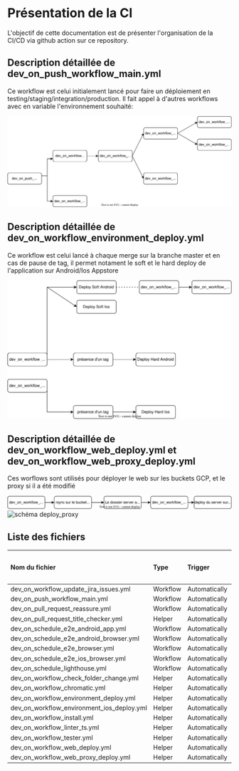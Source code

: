 # Présentation de la CI

L'objectif de cette documentation est de présenter l'organisation de la CI/CD via github action sur ce repository.

## Description détaillée de dev_on_push_workflow_main.yml

Ce workflow est celui initialement lancé pour faire un déploiement en testing/staging/integration/production. Il fait appel à d'autres workflows avec en variable l'environnement souhaité:

![schéma main](/doc/ci-cd/github_action_workflows/dev_on_push_workflow_main.drawio.svg)

## Description détaillée de dev_on_workflow_environment_deploy.yml

Ce workflow est celui lancé à chaque merge sur la branche master et en cas de pause de tag, il permet notament le soft et le hard deploy de l'application sur Android/Ios Appstore

![schéma deploy](/doc/ci-cd/github_action_workflows/dev_on_workflow_environment_deploy.drawio.svg)

## Description détaillée de dev_on_workflow_web_deploy.yml et dev_on_workflow_web_proxy_deploy.yml

Ces worflows sont utilisés pour déployer le web sur les buckets GCP, et le proxy si il a été modifié

![schéma deploy_web](/doc/ci-cd/github_action_workflows/dev_on_workflow_web_deploy.drawio.svg)
![schéma deploy_proxy](/doc/ci-cd/github_action_workflows/dev_on_workflow_web_proxy_deploy.drawio.svg)

## Liste des fichiers

| Nom du fichier                             | Type     | Trigger       | Liens vers les runs                                                                                                      |
| :----------------------------------------- | :------- | :------------ | :----------------------------------------------------------------------------------------------------------------------- |
| dev_on_workflow_update_jira_issues.yml     | Workflow | Automatically | [runs](https://github.com/pass-culture/pass-culture-app-native/actions/workflows/dev_on_workflow_update_jira_issues.yml) |
| dev_on_push_workflow_main.yml              | Workflow | Automatically | [runs](https://github.com/pass-culture/pass-culture-app-native/actions/workflows/dev_on_push_workflow_main.yml)          |
| dev_on_pull_request_reassure.yml           | Workflow | Automatically | [runs](https://github.com/pass-culture/pass-culture-app-native/actions/workflows/dev_on_pull_request_reassure.yml)       |
| dev_on_pull_request_title_checker.yml      | Helper   | Automatically |                                                                                                                          |
| dev_on_schedule_e2e_android_app.yml        | Workflow | Automatically | [runs](https://github.com/pass-culture/pass-culture-app-native/actions/workflows/e2e-android-app.yml)                    |
| dev_on_schedule_e2e_android_browser.yml    | Workflow | Automatically | [runs](https://github.com/pass-culture/pass-culture-app-native/actions/workflows/e2e-android-browser.yml)                |
| dev_on_schedule_e2e_browser.yml            | Workflow | Automatically | [runs](https://github.com/pass-culture/pass-culture-app-native/actions/workflows/e2e-browser.yml)                        |
| dev_on_schedule_e2e_ios_browser.yml        | Workflow | Automatically | [runs](https://github.com/pass-culture/pass-culture-app-native/actions/workflows/e2e-ios-browser.yml)                    |
| dev_on_schedule_lighthouse.yml             | Workflow | Automatically | [runs](https://github.com/pass-culture/pass-culture-app-native/actions/workflows/dev_on_schedule_lighthouse.yml)         |
| dev_on_workflow_check_folder_change.yml    | Helper   | Automatically |                                                                                                                          |
| dev_on_workflow_chromatic.yml              | Helper   | Automatically | [runs](https://github.com/pass-culture/pass-culture-app-native/actions/workflows/dev_on_push_workflow_chromatic.yml)     |
| dev_on_workflow_environment_deploy.yml     | Helper   | Automatically |                                                                                                                          |
| dev_on_workflow_environment_ios_deploy.yml | Helper   | Automatically |                                                                                                                          |
| dev_on_workflow_install.yml                | Helper   | Automatically |                                                                                                                          |
| dev_on_workflow_linter_ts.yml              | Helper   | Automatically |                                                                                                                          |
| dev_on_workflow_tester.yml                 | Helper   | Automatically |                                                                                                                          |
| dev_on_workflow_web_deploy.yml             | Helper   | Automatically |                                                                                                                          |
| dev_on_workflow_web_proxy_deploy.yml       | Helper   | Automatically |                                                                                                                          |
